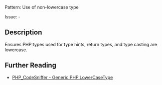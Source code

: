 Pattern: Use of non-lowercase type

Issue: -

## Description

Ensures PHP types used for type hints, return types, and type casting are lowercase.

## Further Reading

* [PHP_CodeSniffer - Generic.PHP.LowerCaseType](https://github.com/squizlabs/PHP_CodeSniffer/blob/master/src/Standards/Generic/Sniffs/PHP/LowerCaseTypeSniff.php)